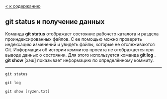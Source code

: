[< к содержанию](./readme.md)

##  git status и получение данных


Команда **git status** отображает состояние рабочего каталога и раздела проиндексированных файлов. С ее помощью можно проверить индексацию изменений и увидеть файлы, которые не отслеживаются Git. Информация об истории коммитов проекта не отображается при выводе данных о состоянии. Для этого используется команда **git log** .
**git show** [хэш] показывает информацию по определённому коммиту.

---


```bash=
git status
```

```bash=
git log
```

```bash=
git show [ryzen.txt]